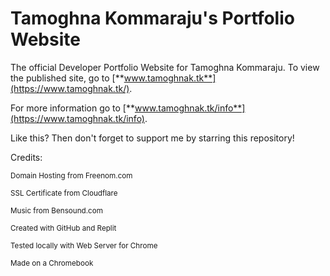 # Tamoghna Kommaraju's Portfolio Website
The official Developer Portfolio Website for Tamoghna Kommaraju. To view the published site, go to [**www.tamoghnak.tk**](https://www.tamoghnak.tk/).

For more information go to [**www.tamoghnak.tk/info**](https://www.tamoghnak.tk/info).

<p>Like this? Then don't forget to support me by starring this repository!</p>

Credits:
<p><sup>Domain Hosting from Freenom.com</sup></p>
<p><sup>SSL Certificate from Cloudflare</sup></p>
<p><sup>Music from Bensound.com</sup></p>
<p><sup>Created with GitHub and Replit</sup></p>
<p><sup>Tested locally with Web Server for Chrome</sup></p>
<p><sup>Made on a Chromebook</sup></p>


